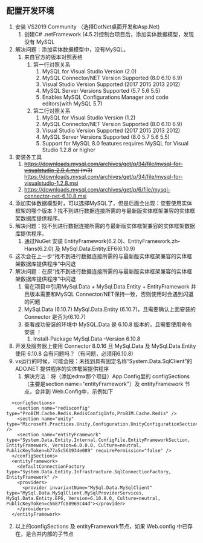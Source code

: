 ## 配置开发环境
1. 安装 VS2019 Community （选择DotNet桌面开发和Asp.Net)
    1. 创建C# .netFramework (4.5.2)控制台项目后，添加实体数据模型，发现没有 MySQL
2. 解决问题：添加实体数据模型中，没有MySQL。
    1. 来自官方的版本对照表格
        1. 第一行对照关系
            1. MySQL for Visual Studio Version (2.0)
            2. MySQL Connector/NET Version Supported (8.0 6.10 6.9)
            3. Visual Studio Version Supported (2017 2015 2013 2012)
            4. MySQL Server Versions Supported (5.7 5.6 5.5)
            5. Enables MySQL Configurations Manager and code editors(with MySQL 5.7)
        2. 第二行对照关系
            1. MySQL for Visual Studio Version (1.2)
            2. MySQL Connector/NET Version Supported (8.0 6.10 6.9)
            3. Visual Studio Version Supported (2017 2015 2013 2012)
            4. MySQL Server Versions Supported (8.0 5.7 5.6 5.5)
            5. Support for MySQL 8.0 features requires MySQL for Visual Studio 1.2.8 or higher
3. 安装各工具
    1. ~~https://downloads.mysql.com/archives/get/p/34/file/mysql-for-visualstudio-2.0.4.msi (m3)~~ https://downloads.mysql.com/archives/get/p/34/file/mysql-for-visualstudio-1.2.8.msi
    2. https://downloads.mysql.com/archives/get/p/6/file/mysql-connector-net-6.10.8.msi
4. 添加实体数据模型时，可以选择MySQL了，但是后面会出现：您要使用实体框架的哪个版本？找不到进行数据连接所需的与最新版实体框架兼容的实体框架数据库提供程序。
5. 解决问题：找不到进行数据连接所需的与最新版实体框架兼容的实体框架数据库提供程序。
    1. 通过NuGet 安装 EntityFramework(6.2.0)、EntityFramework.zh-Hans(6.2.0) 及 MySql.Data.Entity.EF6(6.10.9)
6. 这次会在上一步“找不到进行数据连接所需的与最新版实体框架兼容的实体框架数据库提供程序”中闪退
7. 解决问题：在原“找不到进行数据连接所需的与最新版实体框架兼容的实体框架数据库提供程序”中闪退
    1. 需在项目中引用MySql.Data + MySql.Data.Entity + EntityFramework 并且版本需要和MySQL Connector/NET保持一致，否则使用时会遇到闪退的问题
    2. MySql.Data (6.10.7) MySql.Data.Entity (6.10.7)，且需要确认上面安装的 Connector 是否为(6.10.7)
    3. 查看成功安装的环境中 MySQL.Data 是 6.10.8 版本的，且需要使用命令安装 ！
        1. Install-Package MySql.Data -Version 6.10.8
8. 开发及服务器上使用 Connector 8.0.16 且 MySql.Data 及 MySql.Data.Entity 使用 6.10.8 会有问题吗？（有问题，必须用6.10.8)
9. vs运行的时候，可能会报：未找到具有固定名称“System.Data.SqlClient”的 ADO.NET 提供程序的实体框架提供程序
    1. 解决方法：将（添加edmx那个项目）App.Config里的 configSections（主要是section name="entityFramework"）及 entityFramework 节点，合并到 Web.Config中，示例如下
```
  <configSections>
    <section name="redisconfig" type="ProBIM.Cache.Redis.RedisConfigInfo,ProBIM.Cache.Redis" />
    <section name="unity" type="Microsoft.Practices.Unity.Configuration.UnityConfigurationSection,Microsoft.Practices.Unity.Configuration" />
    <section name="entityFramework" type="System.Data.Entity.Internal.ConfigFile.EntityFrameworkSection, EntityFramework, Version=6.0.0.0, Culture=neutral, PublicKeyToken=b77a5c561934e089" requirePermission="false" />
  </configSections>
  <entityFramework>
    <defaultConnectionFactory type="System.Data.Entity.Infrastructure.SqlConnectionFactory, EntityFramework" />
    <providers>
      <provider invariantName="MySql.Data.MySqlClient" type="MySql.Data.MySqlClient.MySqlProviderServices, MySql.Data.Entity.EF6, Version=6.10.8.0, Culture=neutral, PublicKeyToken=c5687fc88969c44d"></provider>
    </providers>
  </entityFramework>
```
   2. 以上的configSections 及 entityFramework节点，如果 Web.config 中已存在，是合并内部的子节点
